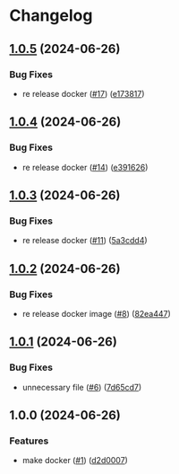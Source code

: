 # Changelog

## [1.0.5](https://github.com/shiron-dev/port-forwarding/compare/docker-v1.0.4...docker-v1.0.5) (2024-06-26)


### Bug Fixes

* re release docker ([#17](https://github.com/shiron-dev/port-forwarding/issues/17)) ([e173817](https://github.com/shiron-dev/port-forwarding/commit/e1738178e3575411188f93a0df07af3236347693))

## [1.0.4](https://github.com/shiron-dev/port-forwarding/compare/docker-v1.0.3...docker-v1.0.4) (2024-06-26)


### Bug Fixes

* re release docker ([#14](https://github.com/shiron-dev/port-forwarding/issues/14)) ([e391626](https://github.com/shiron-dev/port-forwarding/commit/e391626898407c825dd04f2b7589d9b5f64cc4e4))

## [1.0.3](https://github.com/shiron-dev/port-forwarding/compare/docker-v1.0.2...docker-v1.0.3) (2024-06-26)


### Bug Fixes

* re release docker ([#11](https://github.com/shiron-dev/port-forwarding/issues/11)) ([5a3cdd4](https://github.com/shiron-dev/port-forwarding/commit/5a3cdd49c6190fe272603eb889267abfa1aafe3e))

## [1.0.2](https://github.com/shiron-dev/port-forwarding/compare/docker-v1.0.1...docker-v1.0.2) (2024-06-26)


### Bug Fixes

* re release docker image ([#8](https://github.com/shiron-dev/port-forwarding/issues/8)) ([82ea447](https://github.com/shiron-dev/port-forwarding/commit/82ea447b66d4466b0a188df268e20595049b6794))

## [1.0.1](https://github.com/shiron-dev/port-forwarding/compare/docker-v1.0.0...docker-v1.0.1) (2024-06-26)


### Bug Fixes

* unnecessary file ([#6](https://github.com/shiron-dev/port-forwarding/issues/6)) ([7d65cd7](https://github.com/shiron-dev/port-forwarding/commit/7d65cd728cc427f167f8384e8cf1d379bc45e546))

## 1.0.0 (2024-06-26)


### Features

* make docker ([#1](https://github.com/shiron-dev/port-forwarding/issues/1)) ([d2d0007](https://github.com/shiron-dev/port-forwarding/commit/d2d0007a24ba541b8df9110aaf613f0bb7ac4a88))
